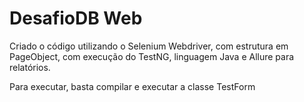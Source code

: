 # DesafioDB Web

Criado o código utilizando o Selenium Webdriver, com estrutura em PageObject, com execução do TestNG, linguagem Java e Allure para relatórios.

Para executar, basta compilar e executar a classe TestForm 
